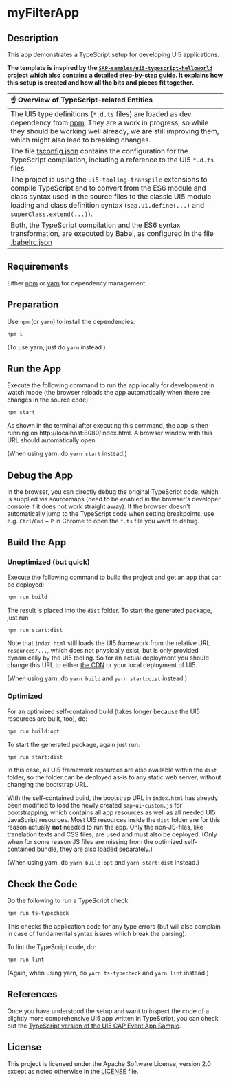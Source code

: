 # myFilterApp

## Description

This app demonstrates a TypeScript setup for developing UI5 applications.

**The template is inspired by the [`SAP-samples/ui5-typescript-helloworld`](https://github.com/SAP-samples/ui5-typescript-helloworld) project which also contains [a detailed step-by-step guide](https://github.com/SAP-samples/ui5-typescript-helloworld/blob/main/step-by-step.md). It explains how this setup is created and how all the bits and pieces fit together.**

| :point_up: Overview of TypeScript-related Entities |
|:---------------------------|
| The UI5 type definitions (`*.d.ts` files) are loaded as dev dependency from [npm](https://www.npmjs.com/package/@openui5/ts-types-esm). They are a work in progress, so while they should be working well already, we are still improving them, which might also lead to breaking changes. |
| The file [tsconfig.json](tsconfig.json) contains the configuration for the TypeScript compilation, including a reference to the UI5 `*.d.ts` files. |
| The project is using the `ui5-tooling-transpile` extensions to compile TypeScript and to convert from the ES6 module and class syntax used in the source files to the classic UI5 module loading and class definition syntax (`sap.ui.define(...)` and `superClass.extend(...)`). |
| Both, the TypeScript compilation and the ES6 syntax transformation, are executed by Babel, as configured in the file [.babelrc.json](.babelrc.json) |

## Requirements

Either [npm](https://www.npmjs.com/) or [yarn](https://yarnpkg.com/) for dependency management.

## Preparation

Use `npm` (or `yarn`) to install the dependencies:

```sh
npm i
```

(To use yarn, just do `yarn` instead.)

## Run the App

Execute the following command to run the app locally for development in watch mode (the browser reloads the app automatically when there are changes in the source code):

```sh
npm start
```

As shown in the terminal after executing this command, the app is then running on http://localhost:8080/index.html. A browser window with this URL should automatically open.

(When using yarn, do `yarn start` instead.)

## Debug the App

In the browser, you can directly debug the original TypeScript code, which is supplied via sourcemaps (need to be enabled in the browser's developer console if it does not work straight away). If the browser doesn't automatically jump to the TypeScript code when setting breakpoints, use e.g. `Ctrl`/`Cmd` + `P` in Chrome to open the `*.ts` file you want to debug.

## Build the App

### Unoptimized (but quick)

Execute the following command to build the project and get an app that can be deployed:

```sh
npm run build
```

The result is placed into the `dist` folder. To start the generated package, just run

```sh
npm run start:dist
```

Note that `index.html` still loads the UI5 framework from the relative URL `resources/...`, which does not physically exist, but is only provided dynamically by the UI5 tooling. So for an actual deployment you should change this URL to either [the CDN](https://sdk.openui5.org/#/topic/2d3eb2f322ea4a82983c1c62a33ec4ae) or your local deployment of UI5.

(When using yarn, do `yarn build` and `yarn start:dist` instead.)

### Optimized

For an optimized self-contained build (takes longer because the UI5 resources are built, too), do:

```sh
npm run build:opt
```

To start the generated package, again just run:

```sh
npm run start:dist
```

In this case, all UI5 framework resources are also available within the `dist` folder, so the folder can be deployed as-is to any static web server, without changing the bootstrap URL.

With the self-contained build, the bootstrap URL in `index.html` has already been modified to load the newly created `sap-ui-custom.js` for bootstrapping, which contains all app resources as well as all needed UI5 JavaScript resources. Most UI5 resources inside the `dist` folder are for this reason actually **not** needed to run the app. Only the non-JS-files, like translation texts and CSS files, are used and must also be deployed. (Only when for some reason JS files are missing from the optimized self-contained bundle, they are also loaded separately.)

(When using yarn, do `yarn build:opt` and `yarn start:dist` instead.)

## Check the Code

Do the following to run a TypeScript check:

```sh
npm run ts-typecheck
```

This checks the application code for any type errors (but will also complain in case of fundamental syntax issues which break the parsing).

To lint the TypeScript code, do:

```sh
npm run lint
```

(Again, when using yarn, do `yarn ts-typecheck` and `yarn lint` instead.)

## References

Once you have understood the setup and want to inspect the code of a slightly more comprehensive UI5 app written in TypeScript, you can check out the [TypeScript version of the UI5 CAP Event App Sample](https://github.com/SAP-samples/ui5-cap-event-app/tree/typescript).

## License

This project is licensed under the Apache Software License, version 2.0 except as noted otherwise in the [LICENSE](LICENSE) file.
